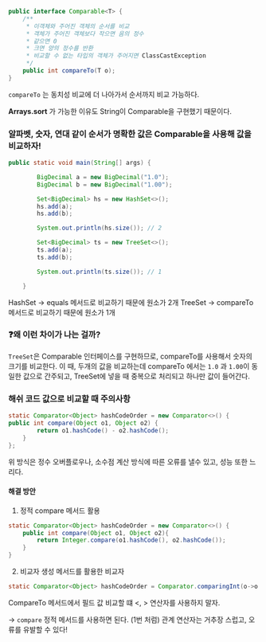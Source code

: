 ```java
public interface Comparable<T> {
    /**
     * 이객체와 주어진 객체의 순서를 비교
     * 객체가 주어진 객체보다 작으면 음의 정수
     * 같으면 0
     * 크면 양의 정수를 반환
     * 비교할 수 없는 타입의 객체가 주어지면 ClassCastException
     */
    public int compareTo(T o);
}
```

`compareTo` 는 동치성 비교에 더 나아가서 순서까지 비교 가능하다.

**Arrays.sort**
가 가능한 이유도 String이 Comparable을 구현했기 때문이다.

### 알파벳, 숫자, 연대 같이 순서가 명확한 값은 Comparable을 사용해 값을 비교하자!

```java
public static void main(String[] args) {

        BigDecimal a = new BigDecimal("1.0");
        BigDecimal b = new BigDecimal("1.00");

        Set<BigDecimal> hs = new HashSet<>();
        hs.add(a);
        hs.add(b);

        System.out.println(hs.size()); // 2

        Set<BigDecimal> ts = new TreeSet<>();
        ts.add(a);
        ts.add(b);

        System.out.println(ts.size()); // 1

    }
```

HashSet -> equals 메서드로 비교하기 때문에 원소가 2개
TreeSet -> compareTo 메서드로 비교하기 때문에 원소가 1개

### ❓왜 이런 차이가 나는 걸까?

`TreeSet`은 Comparable 인터페이스를 구현하므로, compareTo를 사용해서 숫자의 크기를 비교한다. 이 때, 두개의 값을 비교하는데 compareTo 에서는 `1.0`
과 `1.00`이 동일한 값으로 간주되고, TreeSet에 넣을 때 중복으로 처리되고 하나만 값이 들어간다.

### 해쉬 코드 값으로 비교할 때 주의사항

```java
static Comparator<Object> hashCodeOrder = new Comparator<>() {
public int compare(Object o1, Object o2) {
        return o1.hashCode() - o2.hashCode();
    }
};
```

위 방식은 정수 오버플로우나, 소수점 계산 방식에 따른 오류를 낼수 있고, 성능 또한 느리다.

#### 해결 방안

1. 정적 compare 메서드 활용

````java
static Comparator<Object> hashCodeOrder = new Comparator<>() {
    public int compare(Object o1, Object o2){
        return Integer.compare(o1.hashCode(), o2.hashCode());
    }
}
````

2. 비교자 생성 메서드를 활용한 비교자

```java
static Comparator<Object> hashCodeOrder = Comparator.comparingInt(o->o.hashCode);
```

CompareTo 메서드에서 필드 값 비교할 떄 <, > 연산자를 사용하지 말자.

-> `compare` 정적 메서드를 사용하면 된다. (1번 처럼) 관계 연산자는 거추장 스럽고, 오류를 유발할 수 있다!